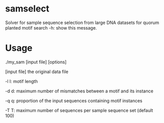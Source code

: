 # samselect
Solver for sample sequence selection from large DNA datasets for quorum planted motif search
    -h: show this message.

# Usage
./my_sam [input file] [options]

[input file] the original data file

-l l: motif length
  
-d d: maximum number of mismatches between a motif and its instance
  
-q q: proportion of the input sequences containing motif instances

-T T: maximum number of sequences per sample sequence set (default 100)
